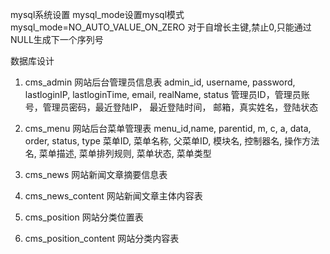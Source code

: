 mysql系统设置
mysql_mode设置mysql模式
mysql_mode=NO_AUTO_VALUE_ON_ZERO
对于自增长主键,禁止0,只能通过NULL生成下一个序列号

数据库设计
1. cms_admin         网站后台管理员信息表
admin_id, username,   password,   lastloginIP, lastloginTime, email, realName, status
管理员ID，管理员账号，管理员密码，最近登陆IP， 最近登陆时间，  邮箱，真实姓名，登陆状态

2. cms_menu          网站后台菜单管理表
menu_id,name,     parentid, m,      c,        a,          data,     order,        status,   type
菜单ID, 菜单名称, 父菜单ID, 模块名, 控制器名, 操作方法名, 菜单描述, 菜单排列规则, 菜单状态, 菜单类型

3. cms_news          网站新闻文章摘要信息表
4. cms_news_content  网站新闻文章主体内容表
5. cms_position      网站分类位置表
6. cms_position_content      网站分类内容表
